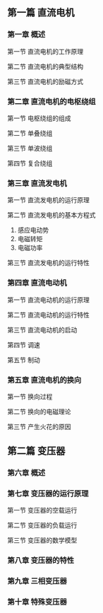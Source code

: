## 第一篇 直流电机

### 第一章 概述

第一节 直流电机的工作原理

第二节 直流电机的典型结构

第三节 直流电机的励磁方式

### 第二章 直流电机的电枢绕组

第一节 电枢绕组的组成

第二节 单叠绕组

第三节 单波绕组

第四节 复合绕组

### 第三章 直流发电机

第一节 直流发电机的运行原理

第二节 直流发电机的基本方程式

1. 感应电动势
2. 电磁转矩
3. 电磁功率

第三节 直流发电机的运行特性

### 第四章 直流电动机

第一节 直流电动机的运行原理

第二节 直流电动机的运行特性

第三节 直流电动机的启动

第四节 调速

第五节 制动

### 第五章 直流电机的换向

第一节 换向过程

第二节 换向的电磁理论

第三节 产生火花的原因

## 第二篇 变压器

### 第六章 概述

### 第七章 变压器的运行原理

第一节 变压器的空载运行

第二节 变压器的负载运行

第三节 变压器的数学模型

### 第八章 变压器的特性

### 第九章 三相变压器

### 第十章 特殊变压器
